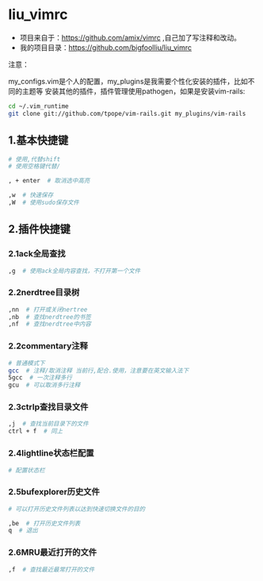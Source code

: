 # liu_vimrc

- 项目来自于：https://github.com/amix/vimrc ,自己加了写注释和改动。
- 我的项目目录：https://github.com/bigfoolliu/liu_vimrc

注意：

my_configs.vim是个人的配置，my_plugins是我需要个性化安装的插件，比如不同的主题等
安装其他的插件，插件管理使用pathogen，如果是安装vim-rails:

```sh
cd ~/.vim_runtime
git clone git://github.com/tpope/vim-rails.git my_plugins/vim-rails
```

## 1.基本快捷键

```sh
# 使用,代替shift
# 使用空格键代替/

, + enter  # 取消选中高亮

,w  # 快速保存
,W  # 使用sudo保存文件

```

## 2.插件快捷键

### 2.1ack全局查找

```sh
,g  # 使用ack全局内容查找，不打开第一个文件
```

### 2.2nerdtree目录树

```sh
,nn  # 打开或关闭nertree
,nb  # 查找nerdtree的书签
,nf  # 查找nerdtree中内容
```

### 2.2commentary注释

```sh
# 普通模式下
gcc  # 注释/取消注释 当前行,配合.使用，注意要在英文输入法下
5gcc  # 一次注释多行
gcu  # 可以取消多行注释
```

### 2.3ctrlp查找目录文件

```sh
,j  # 查找当前目录下的文件
ctrl + f  # 同上
```

### 2.4lightline状态栏配置

```sh
# 配置状态栏
```

### 2.5bufexplorer历史文件

```sh
# 可以打开历史文件列表以达到快速切换文件的目的

,be  # 打开历史文件列表
q  # 退出
```

### 2.6MRU最近打开的文件

```sh
,f  # 查找最近最常打开的文件
```
